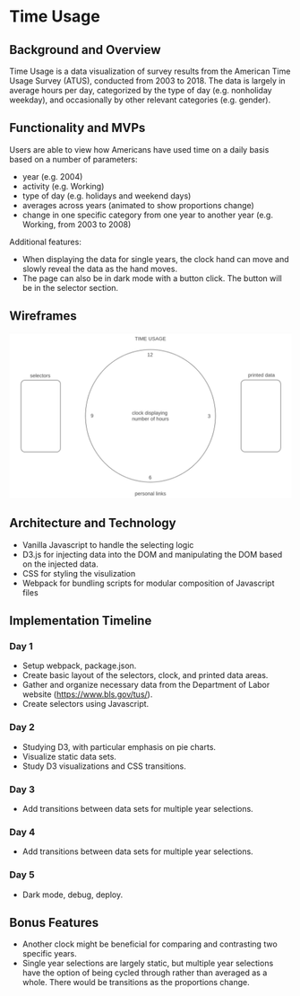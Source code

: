 # Time Usage

## Background and Overview
Time Usage is a data visualization of survey results from the American Time Usage Survey (ATUS), conducted from 2003 to 2018. The data is largely in average hours per day, categorized by the type of day (e.g. nonholiday weekday), and occasionally by other relevant categories (e.g. gender). 

## Functionality and MVPs

Users are able to view how Americans have used time on a daily basis based on a number of parameters:
* year (e.g. 2004)
* activity (e.g. Working)
* type of day (e.g. holidays and weekend days)
* averages across years (animated to show proportions change)
* change in one specific category from one year to another year (e.g. Working, from 2003 to 2008)

Additional features:
* When displaying the data for single years, the clock hand can move and slowly reveal the data as the hand moves. 
* The page can also be in dark mode with a button click. The button will be in the selector section. 

## Wireframes
![wireframe](images/time-usage-wireframe.png)

## Architecture and Technology
* Vanilla Javascript to handle the selecting logic
* D3.js for injecting data into the DOM and manipulating the DOM based on the injected data.
* CSS for styling the visulization
* Webpack for bundling scripts for modular composition of Javascript files

## Implementation Timeline

### Day 1
* Setup webpack, package.json.
* Create basic layout of the selectors, clock, and printed data areas.
* Gather and organize necessary data from the Department of Labor website (https://www.bls.gov/tus/).
* Create selectors using Javascript.

### Day 2
* Studying D3, with particular emphasis on pie charts. 
* Visualize static data sets.
* Study D3 visualizations and CSS transitions.

### Day 3
* Add transitions between data sets for multiple year selections. 

### Day 4
* Add transitions between data sets for multiple year selections. 

### Day 5
* Dark mode, debug, deploy. 

## Bonus Features
* Another clock might be beneficial for comparing and contrasting two specific years.
* Single year selections are largely static, but multiple year selections have the option of being cycled through rather than averaged as a whole. There would be transitions as the proportions change. 